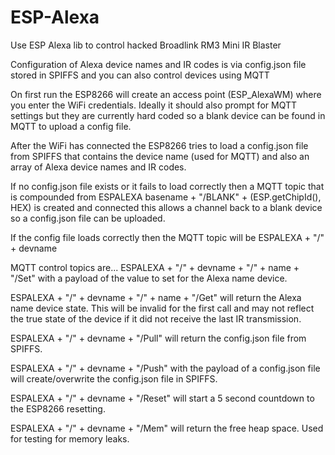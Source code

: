 # ESP-Alexa
Use ESP Alexa lib to control hacked Broadlink RM3 Mini IR Blaster

Configuration of Alexa device names and IR codes is via config.json file stored in SPIFFS and you can also control devices using MQTT


On first run the ESP8266 will create an access point (ESP_AlexaWM) where you enter the WiFi credentials. Ideally it should also prompt for MQTT settings but they are currently hard coded so a blank device can be found in MQTT to upload a config file.

After the WiFi has connected the ESP8266 tries to load a config.json file from SPIFFS that contains the device name (used for MQTT) and also an array of Alexa device names and IR codes.

If no config.json file exists or it fails to load correctly then a MQTT topic that is compounded from ESPALEXA basename + "/BLANK" + (ESP.getChipId(), HEX) is created and connected this allows a channel back to a blank device so a config.json file can be uploaded.

If the config file loads correctly then the MQTT topic will be ESPALEXA + "/" + devname

MQTT control topics are...
ESPALEXA + "/" + devname + "/" + name + "/Set" with a payload of the value to set for the Alexa name device.


ESPALEXA + "/" + devname + "/" + name + "/Get" will return the Alexa name device state.
This will be invalid for the first call and may not reflect the true state of the device if it did not receive the last IR transmission.


ESPALEXA + "/" + devname + "/Pull" will return the config.json file from SPIFFS.


ESPALEXA + "/" + devname + "/Push" with the payload of a config.json file will create/overwrite the config.json file in SPIFFS.


ESPALEXA + "/" + devname + "/Reset" will start a 5 second countdown to the ESP8266 resetting.


ESPALEXA + "/" + devname + "/Mem" will return the free heap space. Used for testing for memory leaks.


